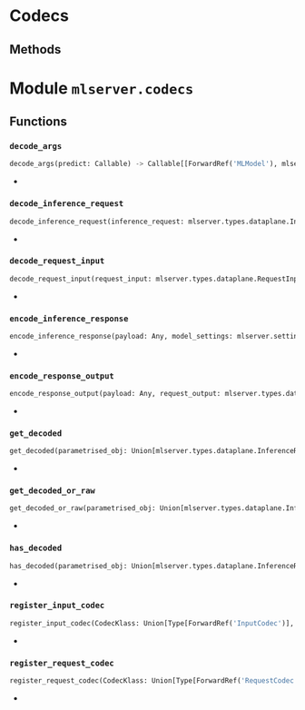 # Codecs

## Methods

# Module `mlserver.codecs`

## Functions

### `decode_args`
```python
decode_args(predict: Callable) -> Callable[[ForwardRef('MLModel'), mlserver.types.dataplane.InferenceRequest], Coroutine[Any, Any, mlserver.types.dataplane.InferenceResponse]]
```
-

### `decode_inference_request`
```python
decode_inference_request(inference_request: mlserver.types.dataplane.InferenceRequest, model_settings: Optional[mlserver.settings.ModelSettings] = None, metadata_inputs: Dict[str, mlserver.types.dataplane.MetadataTensor] = {}) -> Optional[Any]
```
-

### `decode_request_input`
```python
decode_request_input(request_input: mlserver.types.dataplane.RequestInput, metadata_inputs: Dict[str, mlserver.types.dataplane.MetadataTensor] = {}) -> Optional[Any]
```
-

### `encode_inference_response`
```python
encode_inference_response(payload: Any, model_settings: mlserver.settings.ModelSettings) -> Optional[mlserver.types.dataplane.InferenceResponse]
```
-

### `encode_response_output`
```python
encode_response_output(payload: Any, request_output: mlserver.types.dataplane.RequestOutput, metadata_outputs: Dict[str, mlserver.types.dataplane.MetadataTensor] = {}) -> Optional[mlserver.types.dataplane.ResponseOutput]
```
-

### `get_decoded`
```python
get_decoded(parametrised_obj: Union[mlserver.types.dataplane.InferenceRequest, mlserver.types.dataplane.RequestInput, mlserver.types.dataplane.RequestOutput, mlserver.types.dataplane.ResponseOutput, mlserver.types.dataplane.InferenceResponse]) -> Any
```
-

### `get_decoded_or_raw`
```python
get_decoded_or_raw(parametrised_obj: Union[mlserver.types.dataplane.InferenceRequest, mlserver.types.dataplane.RequestInput, mlserver.types.dataplane.RequestOutput, mlserver.types.dataplane.ResponseOutput, mlserver.types.dataplane.InferenceResponse]) -> Any
```
-

### `has_decoded`
```python
has_decoded(parametrised_obj: Union[mlserver.types.dataplane.InferenceRequest, mlserver.types.dataplane.RequestInput, mlserver.types.dataplane.RequestOutput, mlserver.types.dataplane.ResponseOutput, mlserver.types.dataplane.InferenceResponse]) -> bool
```
-

### `register_input_codec`
```python
register_input_codec(CodecKlass: Union[Type[ForwardRef('InputCodec')], ForwardRef('InputCodec')])
```
-

### `register_request_codec`
```python
register_request_codec(CodecKlass: Union[Type[ForwardRef('RequestCodec')], ForwardRef('RequestCodec')])
```
-


